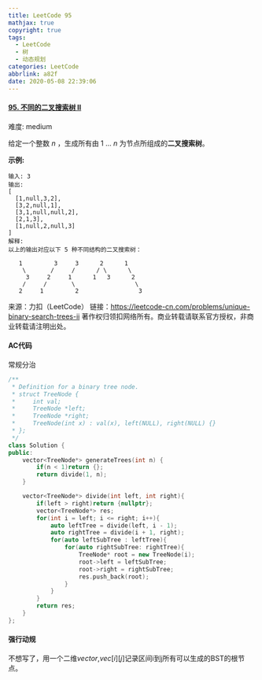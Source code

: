 ```yaml
---
title: LeetCode 95
mathjax: true
copyright: true
tags:
  - LeetCode
  - 树
  - 动态规划
categories: LeetCode
abbrlink: a82f
date: 2020-05-08 22:39:06
---
```


#### [95. 不同的二叉搜索树 II](https://leetcode-cn.com/problems/unique-binary-search-trees-ii/)

难度: medium

给定一个整数 *n* ，生成所有由 1 ... *n*  为节点所组成的**二叉搜索树**。

**示例:**

```
输入: 3
输出:
[
  [1,null,3,2],
  [3,2,null,1],
  [3,1,null,null,2],
  [2,1,3],
  [1,null,2,null,3]
]
解释:
以上的输出对应以下 5 种不同结构的二叉搜索树：

   1         3     3      2      1
    \       /     /      / \      \
     3     2     1      1   3      2
    /     /       \                 \
   2     1         2                 3
```

<!--more-->

来源：力扣（LeetCode）
链接：https://leetcode-cn.com/problems/unique-binary-search-trees-ii
著作权归领扣网络所有。商业转载请联系官方授权，非商业转载请注明出处。

#### AC代码

常规分治

```c++
/**
 * Definition for a binary tree node.
 * struct TreeNode {
 *     int val;
 *     TreeNode *left;
 *     TreeNode *right;
 *     TreeNode(int x) : val(x), left(NULL), right(NULL) {}
 * };
 */
class Solution {
public:
    vector<TreeNode*> generateTrees(int n) {
        if(n < 1)return {};
        return divide(1, n);
    }

    vector<TreeNode*> divide(int left, int right){
        if(left > right)return {nullptr};
        vector<TreeNode*> res;
        for(int i = left; i <= right; i++){
            auto leftTree = divide(left, i - 1);
            auto rightTree = divide(i + 1, right);
            for(auto leftSubTree : leftTree){
                for(auto rightSubTree: rightTree){
                    TreeNode* root = new TreeNode(i);
                    root->left = leftSubTree;
                    root->right = rightSubTree;
                    res.push_back(root);
                }
            }
        }
        return res;
    }
};
```

#### 强行动规

不想写了，用一个二维$vector$,$vec[i][j]$记录区间i到j所有可以生成的BST的根节点。
